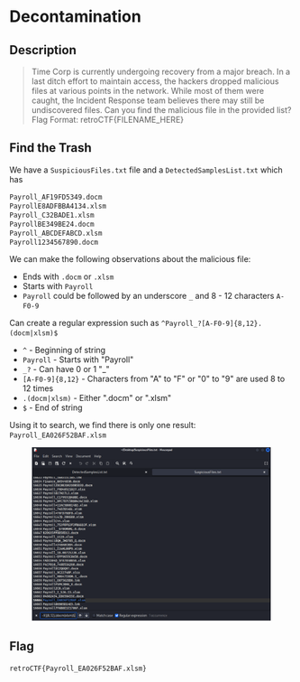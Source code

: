 # Decontamination

## Description

> Time Corp is currently undergoing recovery from a major breach. In a last ditch effort to maintain access, the hackers dropped malicious files at various points in the network. While most of them were caught, the Incident Response team believes there may still be undiscovered files. Can you find the malicious file in the provided list? Flag Format: retroCTF{FILENAME\_HERE}

## Find the Trash

We have a `SuspiciousFiles.txt` file and a `DetectedSamplesList.txt` which has

```
Payroll_AF19FD5349.docm
PayrollE8ADFBBA4134.xlsm
Payroll_C32BADE1.xlsm
PayrollBE349BE24.docm
Payroll_ABCDEFABCD.xlsm
Payroll1234567890.docm
```

We can make the following observations about the malicious file:

* Ends with `.docm` or `.xlsm`
* Starts with `Payroll`
* `Payroll` could be followed by an underscore `_` and 8 - 12 characters `A-F0-9`

Can create a regular expression such as `^Payroll_?[A-F0-9]{8,12}.(docm|xlsm)$`

* `^` - Beginning of string
* `Payroll` - Starts with "Payroll"
* `_?` - Can have 0 or 1 "\_"
* `[A-F0-9]{8,12}` - Characters from "A" to "F" or "0" to "9" are used 8 to 12 times
* `.(docm|xlsm)` - Either ".docm" or ".xlsm"
* `$` - End of string

Using it to search, we find there is only one result: `Payroll_EA026F52BAF.xlsm`

<figure><img src="../../.gitbook/assets/image (18).png" alt=""><figcaption></figcaption></figure>

## Flag

`retroCTF{Payroll_EA026F52BAF.xlsm}`
